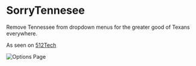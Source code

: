 # SorryTennesee
Remove Tennessee from dropdown menus for the greater good of Texans everywhere.

As seen on [512Tech](http://www.512tech.com/news/tech-science/chrome-extension-eliminates-tennessee-from-dropdown-menus-for-the-good-texans/jLjgvphyT0nBSDGdBoDyKL/)


![Options Page](https://github.com/vpicone/SorryTennesee/blob/master/updated.png?raw=true)
